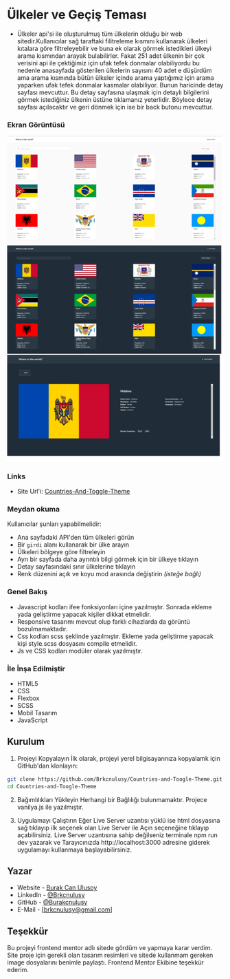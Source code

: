 # Ülkeler ve Geçiş Teması
- Ülkeler api'si ile oluşturulmuş tüm ülkelerin olduğu bir web sitedir.Kullanıcılar sağ taraftaki filitreleme kısmını kullanarak ülkeleri kıtalara göre filtreleyebilir ve buna ek olarak görmek istedikleri ülkeyi arama kısmından arayak bulabilirler. Fakat 251 adet ülkenin bir çok verisini api ile çektiğimiz için ufak tefek donmalar olabiliyordu bu nedenle anasayfada gösterilen ülkelerin sayısını 40 adet e düşürdüm ama arama kısmında bütün ülkeler içinde arama yaptığımız için arama yaparken ufak tefek donmalar kasmalar olabiliyor. Bunun haricinde detay sayfası mevcuttur. Bu detay sayfasına ulaşmak için detaylı bilgilerini görmek istediğiniz ülkenin üstüne tıklamanız yeterlidir. Böylece detay sayfası açılacaktır ve geri dönmek için ise bir back butonu mevcuttur.

### Ekran Görüntüsü

![Ekran Görüntüsü](./assets/images/Ekran%20Alıntısı.png)
![Ekran Görüntüsü](./assets/images/Ekran%20Alıntısı%201.png)
![Ekran Görüntüsü](./assets/images/Ekran%20Alıntısı%203.png)

### Links
- Site Url'i: [Countries-And-Toggle-Theme]()

### Meydan okuma

Kullanıcılar şunları yapabilmelidir:

- Ana sayfadaki API'den tüm ülkeleri görün
- Bir `girdi` alanı kullanarak bir ülke arayın
- Ülkeleri bölgeye göre filtreleyin
- Ayrı bir sayfada daha ayrıntılı bilgi görmek için bir ülkeye tıklayın
- Detay sayfasındaki sınır ülkelerine tıklayın
- Renk düzenini açık ve koyu mod arasında değiştirin *(isteğe bağlı)*

### Genel Bakış
- Javascript kodları ifee fonksiyonları içine yazılmıştır. Sonrada ekleme yada geliştirme yapacak kişiler dikkat etmelidir.
- Responsive tasarımı mevcut olup farklı cihazlarda da görüntü bozulmamaktadır.
- Css kodları scss şeklinde yazılmıştır. Ekleme yada geliştirme yapacak kişi style.scss dosyasını compile etmelidir.
- Js ve CSS kodları modüler olarak yazılmıştır.


### İle İnşa Edilmiştir

- HTML5
- CSS
- Flexbox
- SCSS
- Mobil Tasarım 
- JavaScript

## Kurulum

1. Projeyi Kopyalayın
İlk olarak, projeyi yerel bilgisayarınıza kopyalamk için GitHub'dan klonlayın:
```bash
git clone https://github.com/Brkcnulusy/Countries-and-Toogle-Theme.git
cd Countries-and-Toogle-Theme

```
2. Bağımlılıkları Yükleyin
Herhangi bir Bağlılığı bulunmamaktır. Projece vanilya.js ile yazılmıştır.

3. Uygulamayı Çalıştırın
Eğer Live Server uzantısı yüklü ise html dosyasına sağ tıklayıp ilk seçenek olan Live Server ile Açın seçeneğine tıklayıp açabilirsiniz.
Live Server uzantısına sahip değilseniz terminale npm run dev yazarak ve Tarayıcınızda http://localhost:3000 adresine giderek uygulamayı kullanmaya başlayabilirsiniz.

## Yazar

- Website - [Burak Can Ulusoy](https://mavifloravakfi.com/)
- LinkedIn - [@Brkcnulusy](https://www.linkedin.com/in/burak-can-ulusoy-375120272/)
- GitHub - [@Burakcnulusy](https://github.com/Brkcnulusy/)
- E-Mail - [brkcnulusy@gmail.com] 

## Teşekkür

Bu projeyi frontend mentor adlı sitede gördüm ve yapmaya karar verdim. Site proje için gerekli olan tasarım resimleri ve sitede kullanmam gereken image dosyalarını benimle paylaştı. Frontend Mentor Ekibine teşekkür ederim.

